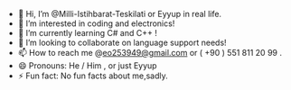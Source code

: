 - 👋 Hi, I’m @Milli-Istihbarat-Teskilati or Eyyup in real life.
- 👀 I’m interested in coding and electronics!
- 🌱 I’m currently learning C# and C++ ! 
- 💞️ I’m looking to collaborate on language support needs!
- 📫 How to reach me @eo253949@gmail.com or ( +90 ) 551 811 20 99 .
- 😄 Pronouns: He / Him , or just Eyyup
- ⚡ Fun fact: No fun facts about me,sadly.

<!---
Milli-Istihbarat-Teskilati/Milli-Istihbarat-Teskilati is a ✨ special ✨ repository because its `README.md` (this file) appears on your GitHub profile.
You can click the Preview link to take a look at your changes.
--->
